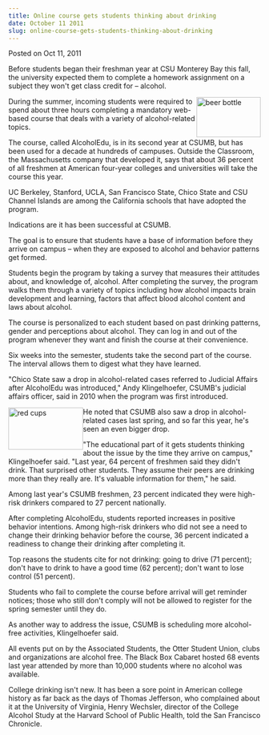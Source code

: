 ```yaml
---
title: Online course gets students thinking about drinking
date: October 11 2011
slug: online-course-gets-students-thinking-about-drinking
---
```





<span class="date">Posted on Oct 11, 2011    </span>
<p>Before students began their freshman year at CSU Monterey Bay
this fall, the university expected them to complete a homework
assignment on a subject they won&apos;t get class credit for &#x2013;
alcohol.</p>
<p><img alt="beer bottle" height="80" src="http://news.csumb.edu/sites/default/files/65/igx_migrate/images/beer%20bottle.jpg" style="float:right" width="128">During the summer, incoming
students were required to spend about three hours completing a
mandatory web-based course that deals with a variety of
alcohol-related topics.</img></p>
<p>The course, called AlcoholEdu, is in its second year at CSUMB,
but has been used for a decade at hundreds of campuses. Outside the
Classroom, the Massachusetts company that developed it, says that
about 36 percent of all freshmen at American four-year colleges and
universities will take the course this year.</p>
<p>UC Berkeley, Stanford, UCLA, San Francisco State, Chico State
and CSU Channel Islands are among the California schools that have
adopted the program.</p>
<p>Indications are it has been successful at CSUMB.</p>
<p>The goal is to ensure that students have a base of information
before they arrive on campus &#x2013; when they are exposed to alcohol and
behavior patterns get formed.</p>
<p>Students begin the program by taking a survey that measures
their attitudes about, and knowledge of, alcohol. After completing
the survey, the program walks them through a variety of topics
including how alcohol impacts brain development and learning,
factors that affect blood alcohol content and laws about
alcohol.</p>
<p>The course is personalized to each student based on past
drinking patterns, gender and perceptions about alcohol. They can
log in and out of the program whenever they want and finish the
course at their convenience.</p>
<p>Six weeks into the semester, students take the second part of
the course. The interval allows them to digest what they have
learned.</p>
<p>&quot;Chico State saw a drop in alcohol-related cases referred to
Judicial Affairs after AlcoholEdu was introduced,&quot; Andy
Klingelhoefer, CSUMB&apos;s judicial affairs officer, said in 2010 when
the program was first introduced.</p>
<p><img alt="red cups" height="84" src="http://news.csumb.edu/sites/default/files/65/igx_migrate/images/red%20cups.jpg" style="float:left" width="149">He noted that CSUMB also saw a
drop in alcohol-related cases last spring, and so far this year,
he&apos;s seen an even bigger drop.</img></p>
<p>&quot;The educational part of it gets students thinking about the
issue by the time they arrive on campus,&quot; Klingelhoefer&#xA0;said.
&quot;Last year, 64 percent of freshmen said they didn&apos;t drink. That
surprised other students. They assume their peers are drinking more
than they really are. It&apos;s valuable information for them,&quot; he
said.</p>
<p>Among last year&apos;s CSUMB freshmen, 23 percent indicated they were
high-risk drinkers compared to 27 percent nationally.</p>
<p>After completing AlcoholEdu, students reported increases in
positive behavior intentions. Among high-risk drinkers who did not
see a need to change their drinking behavior before the course, 36
percent indicated a readiness to change their drinking after
completing it.</p>
<p>Top reasons the students cite for not drinking: going to drive
(71 percent); don&apos;t have to drink to have a good time (62 percent);
don&apos;t want to lose control (51 percent).</p>
<p>Students who fail to complete the course before arrival will get
reminder notices; those who still don&apos;t comply will not be allowed
to register for the spring semester until they do.</p>
<p>As another way to address the issue, CSUMB is scheduling more
alcohol-free activities, Klingelhoefer said.</p>
<p>All events put on by the Associated Students, the Otter Student
Union, clubs and organizations are alcohol free. The Black Box
Cabaret hosted 68 events last year attended by more than 10,000
students where no alcohol was available.</p>
<p>College drinking isn&apos;t new. It has been a sore point in American
college history as far back as the days of Thomas Jefferson, who
complained about it at the University of Virginia, Henry Wechsler,
director of the College Alcohol Study at the Harvard School of
Public Health, told the San Francisco Chronicle.</p>





